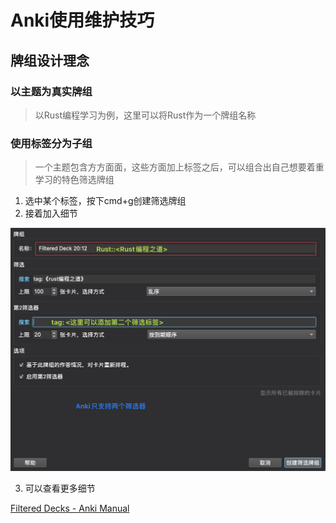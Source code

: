 # Anki使用维护技巧

<!--ts-->

<!-- Created by https://github.com/ekalinin/github-markdown-toc -->
<!-- Added by: runner, at: Fri Sep 16 04:08:17 UTC 2022 -->

<!--te-->

## 牌组设计理念

### 以主题为真实牌组

> 以Rust编程学习为例，这里可以将Rust作为一个牌组名称

### 使用标签分为子组

> 一个主题包含方方面面，这些方面加上标签之后，可以组合出自己想要着重学习的特色筛选牌组

1. 选中某个标签，按下cmd+g创建筛选牌组
2. 接着加入细节

<img src="https://raw.githubusercontent.com/KuanHsiaoKuo/writing_materials/main/imgs/CleanShot%202022-09-16%20at%2020.13.58%402x.png" alt="CleanShot 2022-09-16 at 20.13.58@2x" style="zoom:50%;" />

3. 可以查看更多细节

[Filtered Decks - Anki Manual](https://docs.ankiweb.net/filtered-decks.html)